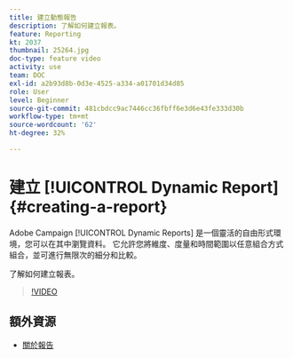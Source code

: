 ```yaml
---
title: 建立動態報告
description: 了解如何建立報表。
feature: Reporting
kt: 2037
thumbnail: 25264.jpg
doc-type: feature video
activity: use
team: DOC
exl-id: a2b93d8b-0d3e-4525-a334-a01701d34d85
role: User
level: Beginner
source-git-commit: 481cbdcc9ac7446cc36fbff6e3d6e43fe333d30b
workflow-type: tm+mt
source-wordcount: '62'
ht-degree: 32%

---
```


# 建立 [!UICONTROL Dynamic Report]{#creating-a-report}

Adobe Campaign [!UICONTROL Dynamic Reports] 是一個靈活的自由形式環境，您可以在其中瀏覽資料。 它允許您將維度、度量和時間範圍以任意組合方式組合，並可進行無限次的細分和比較。

了解如何建立報表。

>[!VIDEO](https://video.tv.adobe.com/v/25264/?quality=12)

## 額外資源

* [關於報告](https://experienceleague.adobe.com/docs/campaign-standard/using/reporting/about-reporting/about-dynamic-reports.html?lang=en)
